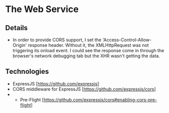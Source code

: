 # The Web Service

## Details
* In order to provide CORS support, I set the 'Access-Control-Allow-Origin' response header. Without it, the XMLHttpRequest was not triggering its onload event. I could see the response come in through the browser's network debugging tab but the XHR wasn't getting the data.

## Technologies
* ExpressJS [https://github.com/expressjs]
* CORS middleware for ExpressJS [https://github.com/expressjs/cors]
* * Pre-Flight [https://github.com/expressjs/cors#enabling-cors-pre-flight]